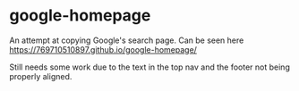 # google-homepage

An attempt at copying Google's search page.
Can be seen here https://769710510897.github.io/google-homepage/

Still needs some work due to the text in the top nav and the footer not being properly aligned.
